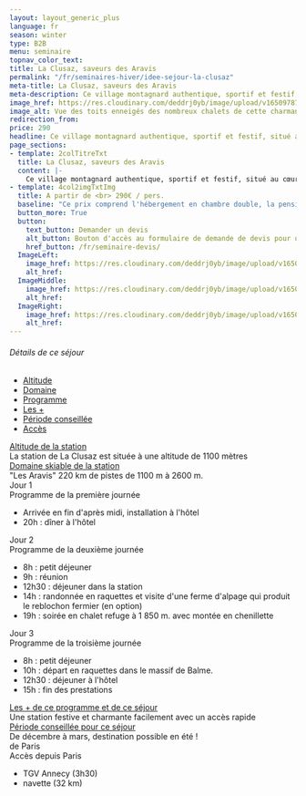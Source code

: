 ```yaml
---
layout: layout_generic_plus
language: fr
season: winter
type: B2B
menu: seminaire
topnav_color_text: 
title: La Clusaz, saveurs des Aravis
permalink: "/fr/seminaires-hiver/idee-sejour-la-clusaz"
meta-title: La Clusaz, saveurs des Aravis
meta-description: Ce village montagnard authentique, sportif et festif, situé au cœur de la chaîne des Aravis est une étape incontournable des Alpes qui invite à déguster ses saveurs locales autour du célèbre reblochon fermier fabriqué depuis le 13ème...
image_href: https://res.cloudinary.com/deddrj0yb/image/upload/v1650978792/website/resorts/La%20Clusaz/victoire-joncheray-UnKZKZiUQzQ-unsplash.jpg
image_alt: Vue des toits enneigés des nombreux chalets de cette charmante station de la Clusaz
redirection_from:
price: 290
headline: Ce village montagnard authentique, sportif et festif, situé au cœur de la chaîne des Aravis est une étape incontournable des Alpes qui invite à déguster ses saveurs locales autour du célèbre reblochon fermier fabriqué depuis le 13ème...
page_sections:
- template: 2colTitreTxt
  title: La Clusaz, saveurs des Aravis
  content: |-
    Ce village montagnard authentique, sportif et festif, situé au cœur de la chaîne des Aravis est une étape incontournable des Alpes qui invite à déguster ses saveurs locales autour du célèbre reblochon fermier fabriqué depuis le 13ème...
- template: 4col2imgTxtImg
  title: A partir de <br> 290€ / pers.
  baseline: "Ce prix comprend l'hébergement en chambre double, la pension complète, les prestations séminaire avec pause, vidéoprojecteur et location de salle, la taxe de séjour."
  button_more: True
  button:
    text_button: Demander un devis
    alt_button: Bouton d'accès au formulaire de demande de devis pour un séminaire d'entreprise
    href_button: /fr/seminaire-devis/
  ImageLeft:
    image_href: https://res.cloudinary.com/deddrj0yb/image/upload/v1650978792/website/resorts/La%20Clusaz/victoire-joncheray-UnKZKZiUQzQ-unsplash.jpg
    alt_href:
  ImageMiddle:
    image_href: https://res.cloudinary.com/deddrj0yb/image/upload/v1650978792/website/resorts/La%20Clusaz/victoire-joncheray-UnKZKZiUQzQ-unsplash.jpg
    alt_href:
  ImageRight:
    image_href: https://res.cloudinary.com/deddrj0yb/image/upload/v1650978792/website/resorts/La%20Clusaz/victoire-joncheray-UnKZKZiUQzQ-unsplash.jpg
    alt_href:
---
```


<!-- start section -->
<section class="big-section bg-light-gray border-top border-color-medium-gray wow animate__fadeIn">
    <div class="container">
        <div class="row justify-content-center">
            <div class="col-md-12 text-center margin-six-bottom">
                <h6 class="alt-font text-extra-dark-gray font-weight-500">Détails de ce séjour</h6>
            </div>
        </div>
        <div class="row justify-content-center">
            <div class="col-12 col-lg-10 tab-style-05">
                <div class="tab-box">
                    <!-- start tab navigation -->
                    <ul class="nav nav-tabs margin-7-rem-bottom md-margin-5-rem-bottom xs-margin-15px-lr align-items-center justify-content-center font-weight-500 text-uppercase">
                        <li class="nav-item alt-font"><a class="nav-link" href="#tab-nine1" data-bs-toggle="tab">Altitude</a></li>
                        <li class="nav-item alt-font"><a class="nav-link" href="#tab-nine2" data-bs-toggle="tab">Domaine</a></li>
                        <li class="nav-item alt-font"><a class="nav-link active" href="#tab-nine3" data-bs-toggle="tab">Programme</a></li>
                        <li class="nav-item alt-font"><a class="nav-link" href="#tab-nine4" data-bs-toggle="tab">Les +</a></li>
                        <li class="nav-item alt-font"><a class="nav-link" href="#tab-nine5" data-bs-toggle="tab">Période conseillée</a></li>
                        <li class="nav-item alt-font"><a class="nav-link" href="#tab-nine6" data-bs-toggle="tab">Accès</a></li>
                    </ul>
                    <!-- end tab navigation -->
                </div>
                <div class="tab-content">
                    <!-- start tab content -->
                    <div class="tab-pane med-text fade in" id="tab-nine1">
                        <div class="panel-group accordion-event accordion-style-04" id="accordion1" data-active-icon="icon-feather-minus" data-inactive-icon="icon-feather-plus">
                            <!-- start accordion item -->
                            <div class="panel border-color-black-transparent">
                                <div class="panel-heading">
                                    <span class="panel-body-no-marg-fullwidth"></span>
                                    <a class="accordion-toggle" data-bs-parent="#accordion1" href="#accordion-style-4-1">
                                        <div class="panel-title">
                                            <span class="text-extra-dark-gray d-inline-block font-weight-500 h4">Altitude de la station</span>
                                        </div>
                                    </a>                                    
                                </div>
                                <div id="accordion-style-4-1" class="panel-collapse " data-bs-parent="#accordion1">
                                    <div class="panel-body-no-marg-fullwidth">La station de La Clusaz est située à une altitude de 1100 mètres</div>
                                </div>
                            </div>
                            <!-- end accordion item -->
                        </div>
                    </div>
                    <!-- end tab content -->
                    <!-- start tab content -->
                    <div class="tab-pane fade in" id="tab-nine2">
                        <div class="panel-group accordion-event accordion-style-04" id="accordion2" data-active-icon="icon-feather-minus" data-inactive-icon="icon-feather-plus">
                            <!-- start accordion item -->
                            <div class="panel border-color-black-transparent">
                                <div class="panel-heading">
                                    <span class="panel-body-no-marg-fullwidth h4 "></span>
                                        <a class="accordion-toggle"  data-bs-parent="#accordion2" href="#accordion-style-4-1">
                                            <div class="panel-title">
                                                <span class="text-extra-dark-gray d-inline-block font-weight-500 h4">Domaine skiable de la station</span>
                                            </div>
                                        </a>
                                    </div>
                                    <div id="accordion-style-4-1" class="panel-collapse " data-bs-parent="#accordion2">
                                        <div class="panel-body-no-marg-fullwidth">"Les Aravis" 220 km de pistes de 1100 m à 2600 m.</div>
                                    </div>
                                </div>
                            <!-- end accordion item -->
                        </div>
                    </div>
                    <!-- end tab content -->
                    <!-- start tab content -->
                    <div class="tab-pane fade in active show" id="tab-nine3">
                        <div class="panel-group accordion-event accordion-style-04" id="accordion3" data-active-icon="icon-feather-minus" data-inactive-icon="icon-feather-plus">
                            <!-- start accordion item -->
                            <div class="panel border-color-black-transparent">
                                <div class="panel-heading">
                                    <span class="panel-time">Jour 1</span>
                                    <span class="accordion-toggle">
                                        <div class="panel-title">
                                            <span class="text-extra-dark-gray d-inline-block font-weight-500 h4">Programme de la première journée</span>
                                        </div>
                                    </span>
                                </div>
                                <div>
                                    <div class="panel-body-marg-fullwidth">
                                      <ul class="list-style-01">
                                        <li><i class="fas fa-check mb-0"></i>Arrivée en fin d'après midi, installation à l'hôtel</li>
                                        <li><i class="fas fa-check mb-0"></i>20h : dîner à l'hôtel</li>
                                      </ul>
                                    </div>
                                </div>
                            </div>
                            <!-- end accordion item -->
                            <!-- start accordion item -->
                            <div class="panel border-color-black-transparent">
                              <div class="panel-heading">
                                  <span class="panel-time">Jour 2</span>
                                  <span class="accordion-toggle">
                                      <div class="panel-title">
                                          <span class="text-extra-dark-gray d-inline-block font-weight-500 h4">Programme de la deuxième journée</span>
                                      </div>
                                  </span>
                              </div>
                              <div>
                                  <div class="panel-body-marg-fullwidth">
                                    <ul class="list-style-01">
                                      <li><i class="fas fa-check mb-0"></i>8h : petit déjeuner</li>
                                      <li><i class="fas fa-check mb-0"></i>9h : réunion</li>
                                      <li><i class="fas fa-check mb-0"></i>12h30 : déjeuner dans la station</li>
                                      <li><i class="fas fa-check mb-0"></i>14h : randonnée en raquettes et visite d'une ferme d'alpage qui produit le reblochon fermier (en option)</li>
                                      <li><i class="fas fa-check mb-0"></i>19h : soirée en chalet refuge à 1 850 m. avec montée en chenillette</li>
                                    </ul>
                                  </div>
                              </div>
                            </div>
                            <!-- end accordion item -->
                            <!-- start accordion item -->
                            <div class="panel border-color-black-transparent">
                              <div class="panel-heading">
                                  <span class="panel-time">Jour 3</span>
                                  <span class="accordion-toggle">
                                      <div class="panel-title">
                                          <span class="text-extra-dark-gray d-inline-block font-weight-500 h4">Programme de la troisième journée</span>
                                      </div>
                                  </span>
                              </div>
                              <div>
                                  <div class="panel-body-marg-fullwidth">
                                    <ul class="list-style-01">
                                      <li><i class="fas fa-check mb-0"></i>8h : petit déjeuner</li>
                                      <li><i class="fas fa-check mb-0"></i>10h : départ en raquettes dans le massif de Balme.</li>
                                      <li><i class="fas fa-check mb-0"></i>12h30 : déjeuner à l'hôtel</li>
                                      <li><i class="fas fa-check mb-0"></i>15h : fin des prestations</li>
                                    </ul>
                                  </div>
                              </div>
                            </div>
                            <!-- end accordion item -->
                        </div>
                    </div>
                    <!-- end tab content -->
                    <!-- start tab content -->
                    <div class="tab-pane fade in" id="tab-nine4">
                        <div class="panel-group accordion-event accordion-style-04" id="accordion4" data-active-icon="icon-feather-minus" data-inactive-icon="icon-feather-plus">
                            <!-- start accordion item -->
                            <div class="panel border-color-black-transparent">
                              <div class="panel-heading">
                                  <span class="panel-body-no-marg-fullwidth"></span>
                                  <a class="accordion-toggle" data-bs-parent="#accordion1" href="#accordion-style-4-1">
                                      <div class="panel-title">
                                          <span class="text-extra-dark-gray d-inline-block font-weight-500 h4">Les + de ce programme et de ce séjour</span>
                                      </div>
                                  </a>                                    
                              </div>
                              <div id="accordion-style-4-1" class="panel-collapse " data-bs-parent="#accordion1">
                                  <div class="panel-body-no-marg-fullwidth">Une station festive et charmante facilement avec un accès rapide</div>
                              </div>
                            </div>
                            <!-- end accordion item -->
                        </div>
                    </div>
                    <!-- end tab content -->
                    <!-- start tab content -->
                    <div class="tab-pane fade in" id="tab-nine5">
                        <div class="panel-group accordion-event accordion-style-04" id="accordion5" data-active-icon="icon-feather-minus" data-inactive-icon="icon-feather-plus">
                            <!-- start accordion item -->
                            <div class="panel border-color-black-transparent">
                              <div class="panel-heading">
                                  <span class="panel-body-no-marg-fullwidth"></span>
                                  <a class="accordion-toggle" data-bs-parent="#accordion1" href="#accordion-style-4-1">
                                      <div class="panel-title">
                                          <span class="text-extra-dark-gray d-inline-block font-weight-500 h4">Période conseillée pour ce séjour</span>
                                      </div>
                                  </a>                                    
                              </div>
                              <div id="accordion-style-4-1" class="panel-collapse " data-bs-parent="#accordion1">
                                  <div class="panel-body-no-marg-fullwidth">De décembre à mars, destination possible en été !</div>
                              </div>
                            </div>
                            <!-- end accordion item -->
                        </div>
                    </div>
                    <!-- end tab content -->
                    <!-- start tab content -->
                    <div class="tab-pane fade in" id="tab-nine6">
                        <div class="panel-group accordion-event accordion-style-04" id="accordion6" data-active-icon="icon-feather-minus" data-inactive-icon="icon-feather-plus">
                             <!-- start accordion item -->
                            <div class="panel border-color-black-transparent">
                              <div class="panel-heading">
                                  <span class="panel-time">de Paris</span>
                                  <span class="accordion-toggle">
                                      <div class="panel-title">
                                          <span class="text-extra-dark-gray d-inline-block font-weight-500 h4">Accès depuis Paris</span>
                                      </div>
                                  </span>
                              </div>
                              <div>
                                  <div class="panel-body-marg-fullwidth">
                                    <ul class="list-style-01">
                                      <li><i class="fas fa-check mb-0"></i>TGV Annecy (3h30)</li>
                                      <li><i class="fas fa-check mb-0"></i>navette (32 km)</li>
                                    </ul>
                                  </div>
                              </div>
                            </div>
                            <!-- end accordion item -->
                        </div>
                    </div>
                    <!-- end tab content -->
                </div>
            </div>       
        </div>
    </div>
</section>
<!-- end section -->